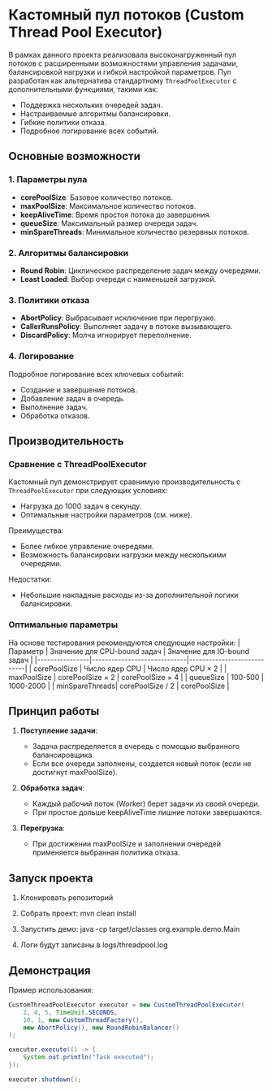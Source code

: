 # Кастомный пул потоков (Custom Thread Pool Executor)

В рамках данного проекта реализовала высоконагруженный пул потоков с расширенными возможностями управления задачами, балансировкой нагрузки и гибкой настройкой параметров. Пул разработан как альтернатива стандартному `ThreadPoolExecutor` с дополнительными функциями, такими как:

- Поддержка нескольких очередей задач.
- Настраиваемые алгоритмы балансировки.
- Гибкие политики отказа.
- Подробное логирование всех событий.

## Основные возможности

### 1. Параметры пула
- **corePoolSize**: Базовое количество потоков.
- **maxPoolSize**: Максимальное количество потоков.
- **keepAliveTime**: Время простоя потока до завершения.
- **queueSize**: Максимальный размер очереди задач.
- **minSpareThreads**: Минимальное количество резервных потоков.

### 2. Алгоритмы балансировки
- **Round Robin**: Циклическое распределение задач между очередями.
- **Least Loaded**: Выбор очереди с наименьшей загрузкой.

### 3. Политики отказа
- **AbortPolicy**: Выбрасывает исключение при перегрузке.
- **CallerRunsPolicy**: Выполняет задачу в потоке вызывающего.
- **DiscardPolicy**: Молча игнорирует переполнение.

### 4. Логирование
Подробное логирование всех ключевых событий:
- Создание и завершение потоков.
- Добавление задач в очередь.
- Выполнение задач.
- Обработка отказов.

## Производительность

### Сравнение с ThreadPoolExecutor
Кастомный пул демонстрирует сравнимую производительность с `ThreadPoolExecutor` при следующих условиях:
- Нагрузка до 1000 задач в секунду.
- Оптимальные настройки параметров (см. ниже).

Преимущества:
- Более гибкое управление очередями.
- Возможность балансировки нагрузки между несколькими очередями.

Недостатки:
- Небольшие накладные расходы из-за дополнительной логики балансировки.

### Оптимальные параметры
На основе тестирования рекомендуются следующие настройки:
| Параметр       | Значение для CPU-bound задач | Значение для IO-bound задач |
|----------------|-----------------------------|----------------------------|
| corePoolSize   | Число ядер CPU              | Число ядер CPU × 2         |
| maxPoolSize    | corePoolSize × 2            | corePoolSize × 4           |
| queueSize      | 100-500                     | 1000-2000                  |
| minSpareThreads| corePoolSize / 2            | corePoolSize               |

## Принцип работы

1. **Поступление задачи**:
    - Задача распределяется в очередь с помощью выбранного балансировщика.
    - Если все очереди заполнены, создается новый поток (если не достигнут maxPoolSize).

2. **Обработка задач**:
    - Каждый рабочий поток (Worker) берет задачи из своей очереди.
    - При простое дольше keepAliveTime лишние потоки завершаются.

3. **Перегрузка**:
    - При достижении maxPoolSize и заполнении очередей применяется выбранная политика отказа.

## Запуск проекта
1. Клонировать репозиторий

2. Собрать проект: mvn clean install

3. Запустить демо: java -cp target/classes org.example.demo.Main

4. Логи будут записаны в logs/threadpool.log

## Демонстрация

Пример использования:
```java
CustomThreadPoolExecutor executor = new CustomThreadPoolExecutor(
    2, 4, 5, TimeUnit.SECONDS,
    10, 1, new CustomThreadFactory(),
    new AbortPolicy(), new RoundRobinBalancer()
);

executor.execute(() -> {
    System.out.println("Task executed");
});

executor.shutdown();

